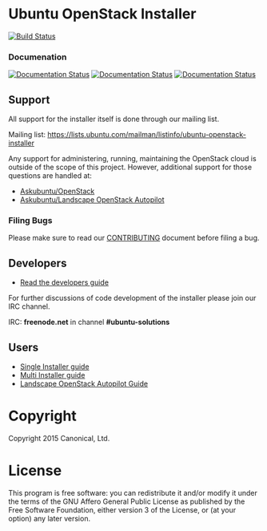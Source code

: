 # Ubuntu OpenStack Installer
[![Build Status](https://travis-ci.org/Ubuntu-Solutions-Engineering/openstack-installer.svg?branch=master)](https://travis-ci.org/Ubuntu-Solutions-Engineering/openstack-installer)
### Documenation
[![Documentation Status](https://readthedocs.org/projects/ubuntu-cloud-installer/badge/?version=latest)](https://readthedocs.org/projects/ubuntu-cloud-installer/?badge=latest)
[![Documentation Status](https://readthedocs.org/projects/ubuntu-cloud-installer/badge/?version=testing)](https://readthedocs.org/projects/ubuntu-cloud-installer/?badge=testing)
[![Documentation Status](https://readthedocs.org/projects/ubuntu-cloud-installer/badge/?version=stable)](https://readthedocs.org/projects/ubuntu-cloud-installer/?badge=stable)

## Support

All support for the installer itself is done through our mailing list.

Mailing list: https://lists.ubuntu.com/mailman/listinfo/ubuntu-openstack-installer

Any support for administering, running, maintaining the OpenStack cloud is outside of the scope
of this project. However, additional support for those questions are handled at:

* [Askubuntu/OpenStack](https://askubuntu.com/questions/tagged/openstack)
* [Askubuntu/Landscape OpenStack Autopilot](https://askubuntu.com/questions/tagged/landscape+openstack-autopilot)

### Filing Bugs

Please make sure to read our [CONTRIBUTING](https://github.com/Ubuntu-Solutions-Engineering/openstack-installer/blob/master/CONTRIBUTING.md) document before filing a bug.

## Developers

* [Read the developers guide](http://ubuntu-cloud-installer.readthedocs.org/en/latest/developer.setup.html)

For further discussions of code development of the installer please join our IRC channel.

IRC: **freenode.net** in channel **#ubuntu-solutions**

## Users

* [Single Installer guide](http://ubuntu-cloud-installer.readthedocs.org/en/latest/single-installer.guide.html)
* [Multi Installer guide](http://ubuntu-cloud-installer.readthedocs.org/en/latest/multi-installer.guide.html)
* [Landscape OpenStack Autopilot Guide](http://www.ubuntu.com/download/cloud/install-ubuntu-openstack)

# Copyright

Copyright 2015 Canonical, Ltd.

# License

This program is free software: you can redistribute it and/or modify
it under the terms of the GNU Affero General Public License as
published by the Free Software Foundation, either version 3 of the
License, or (at your option) any later version.
